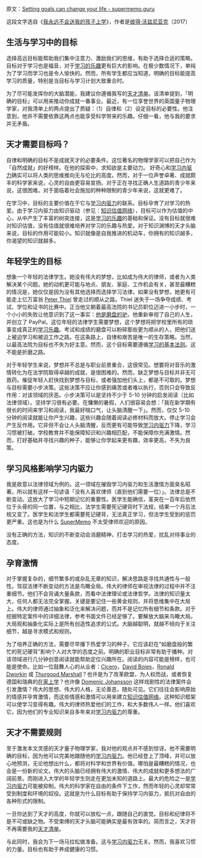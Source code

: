 原文：[Setting goals can change your life - supermemo.guru](https://supermemo.guru/wiki/Setting_goals_can_change_your_life)

这段文字选自《[我永远不会送我的孩子上学](https://supermemo.guru/wiki/Problem_of_Schooling)》，作者是[彼得·沃兹尼亚克](https://supermemo.guru/wiki/Piotr_Wozniak)（2017）

## 生活与学习中的目标

选择高远目标能帮助我们集中注意力、激励我们的思维，有助于选择合适的策略。目标对于学习也是福音，对于[学习的乐趣](https://supermemo.guru/wiki/Pleasure_of_learning)更有巨大的影响。在极少数情况下，单纯为了学习而学习也是令人愉快的。然而，所有学生都应当知道，明确的目标能提高学习的质量，特别是当目标与学习计划大致重合时。

为了尽可能发挥你的大脑潜能，我建议你遵循我写的[天才清单](https://supermemo.guru/wiki/Genius_checklist)。该清单提到，「明确的目标」可以用来推动你成就一番事业。最近，有一位享誉世界的英国量子物理学家，对我清单上的两点提出了质疑：（1）自律和（2）设定目标的必要性。他注意到，他并不需要依靠这两点也能享受科学带来的乐趣。仔细一看，他与我的要求并无矛盾。

## 天才需要目标吗？

自律和明确的目标不是成就天才的必要条件。这位著名的物理学家可以把自己作为「自然成就」的好榜样。在他的探索中，求知欲是主要动力。 好奇心和[学习内驱力](https://supermemo.guru/wiki/Learn_drive)确实可以将人类的思维推向无与伦比的高度。然而，对于一位声誉卓著、成就颇丰的科学家来说，心灵的自由更容易宣扬。对于正在寻找正确人生道路的青少年来说，这很困难。对于面临着社会施加的种种限制的青少年来说，这就更难了。

在学习中，目标的主要价值在于它与[学习内驱力](https://supermemo.guru/wiki/Learn_drive)的联系。目标孕育了对学习的热爱。由于学习内驱力由知识驱动（参见：[知识估值网络](https://supermemo.guru/wiki/Knowledge_valuation_network)），目标可以作为估值的中心，从中产生了丰富的树突连接，这是[学习的乐趣](https://supermemo.guru/wiki/Pleasure_of_learning)的基础和保证。没有目标就很难对知识估值，没有估值就很难培养对学习的乐趣与热爱。对于知识渊博的天才头脑来说，目标的作用可能较小。知识就像是自我推进的机动车，你拥有的知识越多，你渴望的知识就越多。

## 年轻学生的目标

想象一个年轻的法律学生。她没有伟大的梦想，比如成为伟大的律师，或者为人类解决某个问题。她的动机更可能与地点、朋友、家庭、工作机会有关，甚至最糟糕的情况是，她仅仅是因为没有其他选择而选择学习法律。如果没有梦想，她更有可能走上亿万富翁 [Peter Thiel](https://en.wikipedia.org/wiki/Peter_Thiel) 曾走过的顺从之路。Thiel 迷失于一场争夺成绩、考试、学位和证书的比赛中。正当他又朝着最高法院的书记员职位迈进一小步时，一个小小的失败让他意识到了这一事实：[他是磨盘的驴](https://supermemo.guru/wiki/Thiel_on_competition_for_degrees)。他重新审视了自己的人生，并创立了 PayPal。这位年轻的法律学生需要梦想，这个梦想将把学校里所有的琐事变成真正的[学习乐趣](https://supermemo.guru/wiki/Pleasure_of_learning)。考试和成绩的磨盘可以粉碎那些更为顺从的人，把他们送上被迫学习和被迫工作之路。在这条路上，自律和艰苦是唯一的生存策略。当然，以最高法院为目标也不失为好主意。然而，这个目标需要遵循[学习的基本法则](https://supermemo.guru/wiki/fundamental_law_of_learning)。这不能是折磨之路。

对于年轻学生来说，梦想并不总是与职业前景重合，这很常见。想要将对音乐的激情转化为在法学院取得卓越的成就，是很困难的。然而，缺乏梦想与目标并非无可救药。催促年轻人赶快找到梦想与目标，或者强加他们头上，都是不可取的。梦想与目标需要小步决策。这些决策不应让你感到痛苦或者难以执行，否则只会导致反作用：对该领域的厌恶。小步决策可以是坚持不少于 5-10 分钟的启发阅读（比如法律领域）。坚持学习很有必要。在慵懒的暑假，人们很容易会想：「我在新学期有很长的时间来学习和阅读，我最好喘口气，让头脑清醒一下」。然而，仅仅 5-10 分钟的阅读就能让你产生兴趣，这些兴趣会随着阅读必修材料而放大。停止学习会产生反作用。它非但不会让人头脑清醒，反而更有可能导致[学习内驱力](https://supermemo.guru/wiki/Learn_drive)下降，学习习惯被打破。学校教育并不能保障知识和兴趣相匹配，不能保障你充满激情。然而，打好基础并寻找兴趣的种子，能够让你学起来更有趣，效率更高，不失为良策。

## 学习风格影响学习内驱力

我是故意以法律领域为例的。这一领域在摧毁学习内驱力和生活激情方面臭名昭著。所以就有这样一句谚语「没有人喜欢律师（直到他们需要一位）」。法律总是不断变动。这放大了学习中短期记忆的重要性。医学生能确信，茎突在一百年后依然位于头骨的同一位置，与之相比，法学生需要死记硬背时下法规，结果一个月后法规又变了。医学生和法学生都需要死记硬背，无法真正学习，但法学生受到的惩罚更严重。这也是为什么 [SuperMemo](https://supermemo.guru/wiki/SuperMemo) 不太受律师欢迎的原因。

没有正确的方法，知识的不断变动会消磨精神，打击学习的热爱，扰乱对待事业的态度。

## 孕育激情

对于掌握复杂的，细节繁多的或杂乱无章的知识，解决思路是寻找共通性与一般性。驾驭法律不断变动的方法是鸟瞰全局。伟大的律师在审视法律的过程中并不注重细节。他们不会背诵大量条款，而看中法律理论或法律哲学。法律的知识量太大，任何人都无法完全掌握。关键是要记住一些黄金规则，并将思维集中在大局上。伟大的律师通过抽象和泛化来解决问题，而并不是记忆所有细节和条款。对于挖掘特定案件中的详细法律，参考书面文件已经足够了。要解放大脑来鸟瞰大局。大局观和抽象化实际上是所有创造性追求的公式。大脑越聪明，就越不倾向于关注细节，越是寻求模式和规则。

为了培养正确的方法，需要尽早播下热爱学习的种子。它应该赶在“如磨盘般的繁忙的死记硬背”影响个人对大学的态度之前。明确的职业目标非常有助于播种。对该领域进行几分钟创意阅读就能帮助定位兴趣所在。阅读的内容可能是榜样，也可能是使命。比如一位鼓舞人心的从业者：[Cicero](https://en.wikipedia.org/wiki/Cicero)，[David Boies](https://en.wikipedia.org/wiki/David_Boies)，[Ronald Dworkin](https://en.wikipedia.org/wiki/Ronald_Dworkin) 或 [Thurgood Marshall](https://en.wikipedia.org/wiki/Thurgood_Marshall)？也许是为了改革欧盟，为人权而战，或者恢复德国和瑞典的[在家上学](https://supermemo.guru/wiki/Homeschooling)？也许像 [Domenic Johansson](http://johansson.hslda.org/) 这样戏剧性的法律案件会引发激情？伟大的思想、伟大的人格，无论善恶，随处可见。它们往往会影响原始的情感并孕育激情，而这些情感和激情可以用来建立[知识估值网络](https://supermemo.guru/wiki/knowledge_valuation_network)。这种知识框架可以使学习变得有趣。伟大的律师热爱他们的工作，和大多数伟人一样。他们喜欢它，因为他们的专业知识来自多年来对[学习内驱力](https://supermemo.guru/wiki/Learn_drive)的尊重。

## 天才不需要规则

至于激发本文灵感的天才量子物理学家，我对他的观点并不感到惊讶。他不需要明确的目标，因为他可以完美地跟随他的[学习内驱力](https://supermemo.guru/wiki/learn_drive)。他已经登上了顶峰，并可以放心地预测，无论他想出什么，都将对科学和世界有价值。哪怕是最糟糕的情况，也会是一份新的论文。伟大的头脑已经拥有伟大的激情、伟大的成就和更多想法的广阔前景。而刚进入大学的年轻学生则走在更加未知的道路上。最大的危险之一是[学习内驱力](https://supermemo.guru/wiki/Learn_drive)可能被抑制。伟大的科学家在自由的条件下工作，然而年轻的心灵却常常受到制度和环境的奴役。这就是为什么目标有助于保持学习内驱力，抵抗对自由的各种形式的限制。

一旦你达到了天才的高度，你就可以放松一点，跟随自己的直觉。目标和纪律将不是不可或缺之物。不受束缚的天才头脑可能确实是最有效率的。简而言之，天才将不再需要我的[天才清单](http://super-memory.com/articles/genius.htm#Genius)。

与此同时，我会为下一场马拉松做准备。这与[学习内驱力](https://supermemo.guru/wiki/Learn_drive)无关。然而，我喜欢习惯的力量。目标也有助于养成健康的习惯。